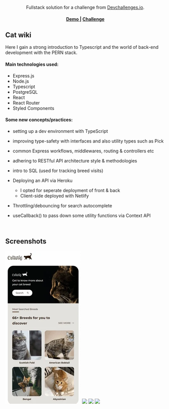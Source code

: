 <div align="center">

Fullstack solution for a challenge from <a href="http://devchallenges.io" target="_blank">Devchallenges.io</a>.

</div>

<div align="center">
  <h4>
    <a href="https://serene-payne-5c87c7.netlify.app/">
      Demo
    </a>
    <span> | </span>
    <a href="https://devchallenges.io/challenges/f4NJ53rcfgrP6sBMD2jt">
      Challenge
    </a>
  </h4>
</div>

## Cat wiki

Here I gain a strong introduction to Typescript and the world of back-end development with the PERN stack.

#### Main technologies used:

- Express.js
- Node.js
- Typescript
- PostgreSQL
- React
- React Router
- Styled Components

#### Some new concepts/practices:

- setting up a dev environment with TypeScript

- improving type-safety with interfaces and also utility types such as Pick

- common Express workflows, middlewares, routing & controllers etc

- adhering to RESTful API architecture style & methodologies

- intro to SQL (used for tracking breed visits)

- Deploying an API via Heroku
  - I opted for seperate deployment of front & back
  - Client-side deployed with Netlify
- Throttling/debouncing for search autocomplete
- useCallback() to pass down some utility functions via Context API

<br>

## Screenshots

<img src='./client/src/img/cap1.webp?raw=true'>
<img src='./client/src/img/cap2.gif?raw=true'>
<img src='./client/src/img/cap3.gif?raw=true'>
<img src='./client/src/img/cap4.gif?raw=true'>
